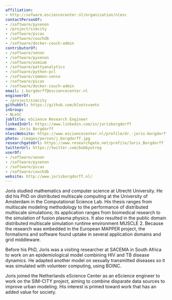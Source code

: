 ```yaml
---
affiliation:
- http://sofware.esciencecenter.nl/organization/nlesc
contactPersonOf:
- /software/pyxenon
- /project/simcity
- /software/picas
- /software/couchdb
- /software/docker-couch-admin
contributorOf:
- /software/xenon
- /software/pyxenon
- /software/osmium
- /software/pattyanalytics
- /software/python-pcl
- /software/common-sense
- /software/picas
- /software/docker-couch-admin
email: j.borgdorff@esciencecenter.nl
engineerOf:
- /project/simcity
githubUrl: https://github.com/blootsvoets
inGroup:
- NLeSC
jobTitle: eScience Research Engineer
linkedInUrl: https://www.linkedin.com/in/jorisborgdorff
name: Joris Borgdorff
nlescWebsite: https://www.esciencecenter.nl/profile/dr.-joris-borgdorff
photo: /images/person/j.borgdorff.jpg
researchgateUrl: https://www.researchgate.net/profile/Joris_Borgdorff
twitterUrl: https://twitter.com/bobbyutreg
userOf:
- /software/xenon
- /software/pyxenon
- /software/picas
- /software/couchdb
website: http://www.jorisborgdorff.nl/
---
```

Joris studied mathematics and computer science at Utrecht University. He did his PhD on distributed multiscale computing at the University of Amsterdam in the Computational Science Lab. His thesis ranges from multiscale modeling methodology to the performance of distributed multiscale simulations; its application ranges from biomedical research to the simulation of fusion plasma physics. It also resulted in the public domain distributed multiscale simulation runtime environment MUSCLE 2. Because the research was embedded in the European MAPPER project, the formalisms and software found uptake in several application domains and grid middleware.

Before his PhD, Joris was a visiting researcher at SACEMA in South Africa to work on an epidemiological model combining HIV and TB disease dynamics. He adapted another model on sexually transmitted diseases so it was simulated with volunteer computing, using BOINC.

Joris joined the Netherlands eScience Center as an eScience engineer to work on the SIM-CITY project, aiming to combine disparate data sources to improve urban modeling. His interest is primed toward work that has an added value for society.
